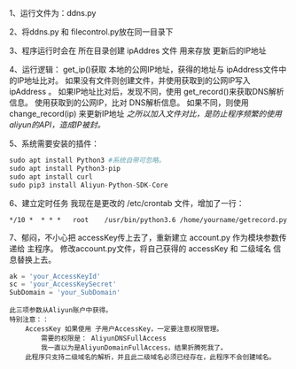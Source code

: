 
1、运行文件为：ddns.py

2、将ddns.py 和 filecontrol.py放在同一目录下

3、程序运行时会在 所在目录创建 ipAddres 文件 用来存放 更新后的IP地址

4、运行逻辑：
    get_ip()获取 本地的公网IP地址，获得的地址与 ipAddress文件中的IP地址比对。
    如果没有文件则创建文件，并使用获取到的公网IP写入 ipAddress 。
    如果IP地址比对后，发现不同，使用 get_record()来获取DNS解析信息。
    使用获取到的公网IP，比对 DNS解析信息。
    如果不同，则使用change_record(ip) 来更新IP地址
    *之所以加入文件对比，是防止程序频繁的使用aliyun的API，造成IP被封。*

5、系统需要安装的插件：
    

```python
sudo apt install Python3 #系统自带可忽略。
sudo apt install Python3-pip
sudo apt install curl
sudo pip3 install Aliyun-Python-SDK-Core
```

6、建立定时任务
    我现在是更改的 /etc/crontab 文件，增加了一行：    

```shell
*/10 *  * * *   root    /usr/bin/python3.6 /home/yourname/getrecord.py
```

7、郁闷，不小心把 accessKey传上去了，重新建立 account.py 作为模块参数传递给 主程序。
    修改account.py文件，将自己获得的 accessKey 和 二级域名 信息替换上去。    

```python
ak = 'your_AccessKeyId'
sc = 'your_AccessKeySecret'
SubDomain = 'your_SubDomain'
```

    此三项参数从Aliyun账户中获得。
    特别注意：：
        AccessKey 如果使用 子用户AccessKey，一定要注意权限管理。
            需要的权限是： AliyunDNSFullAccess
            我一直以为是AliyunDomainFullAccess，结果折腾死我了。
        此程序只支持二级域名的解析，并且此二级域名必须已经存在，此程序不会创建域名。